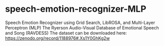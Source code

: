 # speech-emotion-recognizer-MLP
Speech Emotion Recognizer using Grid Search, LibROSA, and Multi-Layer Perceptron (MLP)
The Ryerson Audio-Visual Database of Emotional Speech and Song (RAVDESS)
The dataset can be downloaded here: https://zenodo.org/record/1188976#.Xs1Y0GhKg2w
